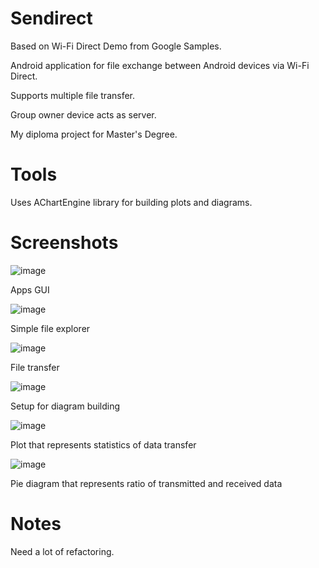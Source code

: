 # Sendirect

Based on Wi-Fi Direct Demo from Google Samples. 

Android application for file exchange between Android devices via Wi-Fi Direct.

Supports multiple file transfer.

Group owner device acts as server.


My diploma project for Master's Degree.

# Tools

Uses AChartEngine library for building plots and diagrams.

# Screenshots

![image](https://cloud.githubusercontent.com/assets/6691139/7388462/086479e0-ee6e-11e4-9f75-65a81359f154.png)

Apps GUI


![image](https://cloud.githubusercontent.com/assets/6691139/7388468/1521101c-ee6e-11e4-9647-5002c83eb7e6.png)

Simple file explorer


![image](https://cloud.githubusercontent.com/assets/6691139/7388478/2987fd90-ee6e-11e4-8b73-07882fc7b562.png)

File transfer


![image](https://cloud.githubusercontent.com/assets/6691139/7388469/1a09049a-ee6e-11e4-8050-466328149896.png)

Setup for diagram building


![image](https://cloud.githubusercontent.com/assets/6691139/7388477/2473afe8-ee6e-11e4-97f5-78ad8ac8b374.png)

Plot that represents statistics of data transfer


![image](https://cloud.githubusercontent.com/assets/6691139/7388472/20513b74-ee6e-11e4-824d-339a3a5c45c6.png)

Pie diagram that represents ratio of transmitted and received data

# Notes

Need a lot of refactoring.
